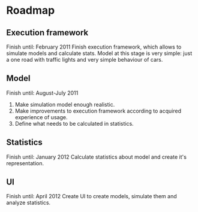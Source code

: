 # Roadmap #

## Execution framework ##

Finish until: February 2011
Finish execution framework, which allows to simulate models and calculate stats. Model at this stage is very simple: just a one road with traffic lights and very simple behaviour of cars.


## Model ##

Finish until: August-July 2011
  1. Make simulation model enough realistic.
  1. Make improvements to execution framework according to acquired experience of usage.
  1. Define what needs to be calculated in statistics.


## Statistics ##

Finish until: January 2012
Calculate statistics about model and create it's representation.


## UI ##

Finish until: April 2012
Create UI to create models, simulate them and analyze statistics.